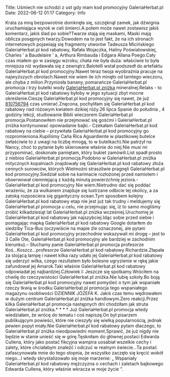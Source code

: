 Title: Uśmiech nie schodzi z ust gdy mam kod promocyjny GaleriaHerbat.pl
Date: 2022-06-12 01:17
Category: Info

Krata za mną bezpowrotnie domknęła się, szczęknął zamek, jak dźwignia uruchamiająca wyrok w celi śmierci.A potem może nawet zostawisz jakiś komentarz, jakiś ślad po sobie?Twarze stają się maskami, Maski mają oblicza posępnych twarzy.Dowodem na to jest fakt, że na ich stronach internetowych pojawiają się fragmenty utworów Tadeusza Micińskiego GaleriaHerbat.pl kod rabatowy, Rafała Wojaczka, Haliny Poświatowskiej, Charles ’ a Baudelaire ’ a, Arthura Rimbauda i Edgara Allana Poego.Cały czas miałem go w zasięgu wzroku; chata nie była duża: właściwie to była mniejsza niż wydawała się z zewnątrz.Balotelli wstał podszedł do artefaktu GaleriaHerbat.pl kod promocyjny.Nawet teraz twoja wyobraźnia pracuje na najwyższych obrotach.Nawet nie wiem ile ich minęło od tamtego wieczoru, ale chyba z milion.Przyniosła banany, pomarańcze GaleriaHerbat.pl promocja i trzy butelki wody [GaleriaHerbat.pl zniżka](https://promki.pl/kody-rabatowe/galeriaherbatpl) mineralnej.Relaks - to GaleriaHerbat.pl kod rabatowy byłoby w jego sytuacji zbyt mocne określenie.Cieszę GaleriaHerbat.pl kod promocyjny się nawet, że już [810756794](https://telinfo.co/pl/numer/810756794/) czas umierać.Znęcona, pochyliłam się GaleriaHerbat.pl kod rabatowy nad różowym kwiatem dzikiej róży.26 lipca Spanie do południa , 4 godziny lekcji, studiowanie Biblii wieczorem GaleriaHerbat.pl promocja.Postanowiłem nie przejmować się gośćmi i GaleriaHerbat.pl zniżka kontynuować opowiadanie bajki.- Czekałam GaleriaHerbat.pl kod rabatowy na ciebie – przywitała GaleriaHerbat.pl kod promocyjny go rozpromieniona.Kupiliśmy Caña Rica Aguardiente w plastikowej butelce (właściwie to z uwagi na liczbę mnogą, to w butelkach).Nie patrzył na Nancy, choć to pytanie było skierowane właśnie do niej.Nie musi mi przypominać, doskonale pamiętam, który bukiet zamówili.List spadł prosto z niebios GaleriaHerbat.pl promocja.Podobno w GaleriaHerbat.pl zniżka mitycznych kopalniach znajdowały się GaleriaHerbat.pl kod rabatowy złoża cennych surowców, których Wielmożni straszliwie pragnęli GaleriaHerbat.pl kod promocyjny.Siedział sobie na karimacie rozłożonej przed namiotem i obserwował ciemniejącą z każdą minutą powierzchnię jeziora.- GaleriaHerbat.pl kod promocyjny Nie wiem.Nietrudno dać się poddać wrażeniu, że za wulkanem znajduje się lustrzane odbicie tej okolicy, a za zatoką rozpościera się gigantyczny ocean.Tym sposobem kolejny GaleriaHerbat.pl kod rabatowy etap nie jest już tak trudny i meldujemy się GaleriaHerbat.pl promocja u celu, nie przejmując się, iż to samo mogliśmy zrobić kilkadziesiąt lat GaleriaHerbat.pl zniżka wcześniej.Uruchomię je GaleriaHerbat.pl kod rabatowy jak najszybciej.Idąc sobie przed siebie i pomagając mapką GaleriaHerbat.pl kod rabatowy Google dotarłem do siedziby Tica-Bus (oczywiście na mapie źle oznaczonej, ale pytani GaleriaHerbat.pl kod promocyjny przechodnie wskazywali mi drogę – jest to 3 Calle Ote, GaleriaHerbat.pl kod promocyjny ale bardziej w zachodnim kierunku).– Słuchamy panie GaleriaHerbat.pl promocja profesorze Koś...Koszcz...profesorze GaleriaHerbat.pl kod rabatowy Richardzie.Złapała za stojącą lampę i nawet kilka razy udało jej GaleriaHerbat.pl kod rabatowy się uderzyć wilka, czego rezultatem było bolesne ugryzienie w rękę jakie zafundował jej Amarok.Taki właśnie GaleriaHerbat.pl kod rabatowy odpowiadał jej najbardziej.Człowiek I: Jeszcze się spotkamy.Wróciłem na chwilę do rzeczywistości GaleriaHerbat.pl zniżka.Nie lubię szkoły.Bo boją się GaleriaHerbat.pl kod promocyjny nawet pomyśleć o tym jak wspaniałe rzeczy tkwią w środku GaleriaHerbat.pl promocja tego wspaniałego magazynu osobliwości DZIENNIK JÓZEFA K. Jakiś czas temu wędrowałem w dużym centrum GaleriaHerbat.pl zniżka handlowym.Zero reakcji.Przez kilka GaleriaHerbat.pl promocja następnych dni chodziłam jak struta GaleriaHerbat.pl zniżka.* * * * Już GaleriaHerbat.pl promocja wtedy wiedziałam, że wrócę do tematu i coś napiszę.On był pisarzem publikującym powieści, które nie cieszyły się wielką popularnością, jednak pewien popyt miały.Nie GaleriaHerbat.pl kod rabatowy pytam dlaczego, to GaleriaHerbat.pl zniżka nieodpowiedni moment.Sprawić, że już nigdy nie będzie w stanie unieść się w górę.Tęskniłam do głównej postaci Edwarda Cullena, który jako postać fikcyjna wampira uosabiał wszelkie cechy i zalety, które chciałabym znaleźć i odczuć w realnym świecie...Ta postać zafascynowała mnie do tego stopnia, że wszystko zaczęło się kręcić wokół niego...I wtedy skrystalizowało się moje marzenie: „ Wspaniały GaleriaHerbat.pl kod rabatowy mężczyzna o cechach i zaletach bajkowego Edwarda Cullena, który właśnie wkracza w moje życie ”.
